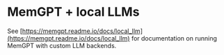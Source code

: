 # MemGPT + local LLMs

See [https://memgpt.readme.io/docs/local_llm](https://memgpt.readme.io/docs/local_llm) for documentation on running MemGPT with custom LLM backends.

